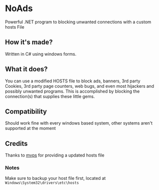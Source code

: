 # NoAds
Powerful .NET program to blocking unwanted connections with a custom hosts File

## How it's made?
Written in C# using windows forms.

## What it does?
You can use a modified HOSTS file to block ads, banners, 3rd party Cookies, 3rd party page counters, web bugs, and even most hijackers and possibly unwanted programs. This is accomplished by blocking the connection(s) that supplies these little gems.

## Compatibility
Should work fine with every windows based system, other systems aren't supported at the moment

## Credits
Thanks to [mvps](http://winhelp2002.mvps.org/) for providing a updated hosts file

### Notes
Make sure to backup your host file first, located at `Windows\System32\drivers\etc\hosts` 
